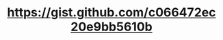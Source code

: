 ---
layout: default
title: https://gist.github.com/c066472ec20e9bb5610b
name: https://gist.github.com/c066472ec20e9bb5610b
fullname: https://gist.github.com/c066472ec20e9bb5610b
description: 
forks: 0
giturl: https://gist.github.com/glynnbird/c066472ec20e9bb5610b
---